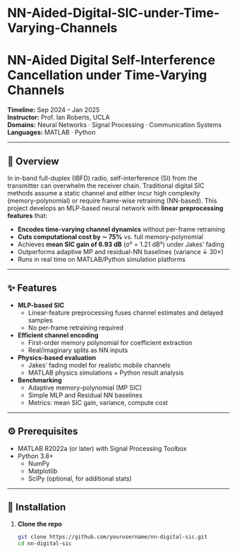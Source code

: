 # NN-Aided-Digital-SIC-under-Time-Varying-Channels

# NN-Aided Digital Self-Interference Cancellation under Time-Varying Channels

**Timeline:** Sep 2024 – Jan 2025  
**Instructor:** Prof. Ian Roberts, UCLA  
**Domains:** Neural Networks · Signal Processing · Communication Systems  
**Languages:** MATLAB · Python  

---

## 📖 Overview

In in-band full-duplex (IBFD) radio, self-interference (SI) from the transmitter can overwhelm the receiver chain. Traditional digital SIC methods assume a static channel and either incur high complexity (memory-polynomial) or require frame-wise retraining (NN-based). This project develops an MLP-based neural network with **linear preprocessing features** that:

- **Encodes time-varying channel dynamics** without per-frame retraining  
- **Cuts computational cost by ∼ 75%** vs. full memory-polynomial  
- Achieves **mean SIC gain of 6.93 dB** (σ² = 1.21 dB²) under Jakes’ fading  
- Outperforms adaptive MP and residual-NN baselines (variance ↓ 30×)  
- Runs in real time on MATLAB/Python simulation platforms  

---

## ✨ Features

- **MLP-based SIC**  
  - Linear-feature preprocessing fuses channel estimates and delayed samples  
  - No per-frame retraining required  
- **Efficient channel encoding**  
  - First-order memory polynomial for coefficient extraction  
  - Real/imaginary splits as NN inputs  
- **Physics-based evaluation**  
  - Jakes’ fading model for realistic mobile channels  
  - MATLAB physics simulations + Python result analysis  
- **Benchmarking**  
  - Adaptive memory-polynomial (MP SIC)  
  - Simple MLP and Residual NN baselines  
  - Metrics: mean SIC gain, variance, compute cost

---
## ⚙️ Prerequisites

- MATLAB R2022a (or later) with Signal Processing Toolbox  
- Python 3.8+  
  - NumPy  
  - Matplotlib  
  - SciPy (optional, for additional stats)  

---

## 🚀 Installation

1. **Clone the repo**  
   ```bash
   git clone https://github.com/yourusername/nn-digital-sic.git
   cd nn-digital-sic

